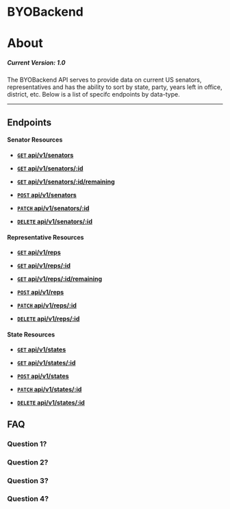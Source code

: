 # BYOBackend

# About

##### Current Version: 1.0

The BYOBackend API serves to provide data on current US senators, representatives and has the ability to sort by state, party, years left in office, district, etc. Below is a list of specifc endpoints by data-type.

***



## Endpoints

#### Senator Resources

- **[<code>GET</code> api/v1/senators](https://github.com/mlimberg/BYOBackend/blob/master/api-documentation/endpoints/senators/get%20api_v1_senators.md)**

- **[<code>GET</code> api/v1/senators/:id](https://github.com/mlimberg/BYOBackend/blob/master/api-documentation/endpoints/senators/get%20api_v1_senators_id.md)**

- **[<code>GET</code> api/v1/senators/:id/remaining](https://github.com/500px/api-documentation/blob/master/endpoints/photo/GET_photos_search.md)**

- **[<code>POST</code> api/v1/senators](https://github.com/500px/api-documentation/blob/master/endpoints/photo/PUT_photos_id.md)**

- **[<code>PATCH</code> api/v1/senators/:id](https://github.com/500px/api-documentation/blob/master/endpoints/photo/POST_photos.md)**


- **[<code>DELETE</code> api/v1/senators/:id](https://github.com/500px/api-documentation/blob/master/endpoints/photo/POST_photos_upload.md)**


#### Representative Resources


- **[<code>GET</code> api/v1/reps](https://github.com/500px/api-documentation/blob/master/endpoints/photo/GET_photos.md)**

- **[<code>GET</code> api/v1/reps/:id](https://github.com/500px/api-documentation/blob/master/endpoints/photo/GET_photos_search.md)**

- **[<code>GET</code> api/v1/reps/:id/remaining](https://github.com/500px/api-documentation/blob/master/endpoints/photo/GET_photos_search.md)**

- **[<code>POST</code> api/v1/reps](https://github.com/500px/api-documentation/blob/master/endpoints/photo/PUT_photos_id.md)**

- **[<code>PATCH</code> api/v1/reps/:id](https://github.com/500px/api-documentation/blob/master/endpoints/photo/POST_photos.md)**


- **[<code>DELETE</code> api/v1/reps/:id](https://github.com/500px/api-documentation/blob/master/endpoints/photo/POST_photos_upload.md)**

#### State Resources

- **[<code>GET</code> api/v1/states](https://github.com/500px/api-documentation/blob/master/endpoints/photo/GET_photos.md)**

- **[<code>GET</code> api/v1/states/:id](https://github.com/500px/api-documentation/blob/master/endpoints/photo/GET_photos_search.md)**


- **[<code>POST</code> api/v1/states](https://github.com/500px/api-documentation/blob/master/endpoints/photo/PUT_photos_id.md)**

- **[<code>PATCH</code> api/v1/states/:id](https://github.com/500px/api-documentation/blob/master/endpoints/photo/POST_photos.md)**


- **[<code>DELETE</code> api/v1/states/:id](https://github.com/500px/api-documentation/blob/master/endpoints/photo/POST_photos_upload.md)**

## FAQ
### Question 1?


### Question 2?


### Question 3?


### Question 4?

